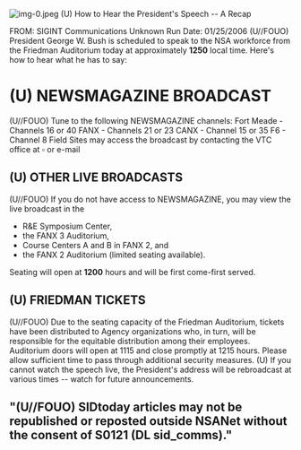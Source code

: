 ![img-0.jpeg](img-0.jpeg)
(U) How to Hear the President's Speech -- A Recap

FROM: SIGINT Communications
Unknown
Run Date: 01/25/2006
(U//FOUO) President George W. Bush is scheduled to speak to the NSA workforce from the Friedman Auditorium today at approximately $\mathbf{1 2 5 0}$ local time. Here's how to hear what he has to say:

# (U) NEWSMAGAZINE BROADCAST 

(U//FOUO) Tune to the following NEWSMAGAZINE channels:
Fort Meade - Channels 16 or 40
FANX - Channels 21 or 23
CANX - Channel 15 or 35
F6 - Channel 8
Field Sites may access the broadcast by contacting the VTC office at $\square$ or e-mail

## (U) OTHER LIVE BROADCASTS

(U//FOUO) If you do not have access to NEWSMAGAZINE, you may view the live broadcast in the

- R\&E Symposium Center,
- the FANX 3 Auditorium,
- Course Centers A and B in FANX 2, and
- the FANX 2 Auditorium (limited seating available).

Seating will open at $\mathbf{1 2 0 0}$ hours and will be first come-first served.

## (U) FRIEDMAN TICKETS

(U//FOUO) Due to the seating capacity of the Friedman Auditorium, tickets have been distributed to Agency organizations who, in turn, will be responsible for the equitable distribution among their employees. Auditorium doors will open at 1115 and close promptly at 1215 hours. Please allow sufficient time to pass through additional security measures.
(U) If you cannot watch the speech live, the President's address will be rebroadcast at various times -- watch for future announcements.

## "(U//FOUO) SIDtoday articles may not be republished or reposted outside NSANet without the consent of S0121 (DL sid_comms)."
